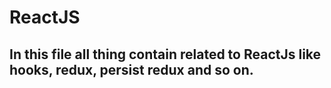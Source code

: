 # ReactJS
## In this file all thing contain related to ReactJs like hooks, redux, persist redux and so on.
